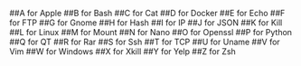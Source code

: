 ##A for Apple
##B for Bash
##C for Cat
##D for Docker
##E for Echo
##F for FTP
##G for Gnome
##H for Hash
##I for IP
##J for JSON
##K for Kill
##L for Linux
##M for Mount
##N for Nano
##O for Openssl
##P for Python
##Q for QT
##R for Rar
##S for Ssh
##T for TCP
##U for Uname
##V for Vim
##W for Windows
##X for Xkill
##Y for Yelp
##Z for Zsh

